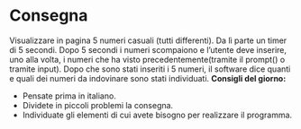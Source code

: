 **Consegna**
===
Visualizzare in pagina 5 numeri casuali (tutti differenti). Da lì parte un timer di 5 secondi.
Dopo 5 secondi i numeri scompaiono e l’utente deve inserire, uno alla volta, i numeri che ha visto precedentemente(tramite il prompt() o tramite input).
Dopo che sono stati inseriti i 5 numeri, il software dice quanti e quali dei numeri da indovinare sono stati individuati.
**Consigli del giorno:**
* Pensate prima in italiano.
* Dividete in piccoli problemi la consegna.
* Individuate gli elementi di cui avete bisogno per realizzare il programma.
